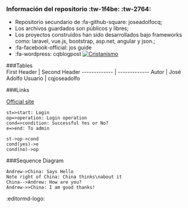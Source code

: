 ### Información del repositorio :tw-1f4be: :tw-2764:

- Repositorio secundario de :fa-github-square: joseadolfocq;
- Los archivos guardados son públicos y libres;
- Los proyectos construidos han sido desarrollados bajo frameworks como: laravel, vue.js, bootstrap, asp.net, angular y json.;
- :fa-facebook-official: jos guide
- :fa-wordpress: cqblogpost
 [![Cristanismo](https://upload.wikimedia.org/wikipedia/commons/thumb/f/f9/Ichthys.svg/1200px-Ichthys.svg.png "Cristanismo")](https://upload.wikimedia.org/wikipedia/commons/thumb/f/f9/Ichthys.svg/1200px-Ichthys.svg.png "Cristanismo")

###Tables        
First Header  | Second Header
------------- | -------------
Autor   	| José Adolfo
Usuario   |  cqjoseadolfo 


###Links

[Official site](https://cqjoseadolfo.github.io/cqjoseadolfo/)

```flow
st=>start: Login
op=>operation: Login operation
cond=>condition: Successful Yes or No?
e=>end: To admin

st->op->cond
cond(yes)->e
cond(no)->op
```

###Sequence Diagram

```seq
Andrew->China: Says Hello 
Note right of China: China thinks\nabout it 
China-->Andrew: How are you? 
Andrew->>China: I am good thanks!
```

:editormd-logo:
